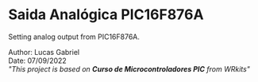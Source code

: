 # Saida Analógica PIC16F876A
Setting analog output from PIC16F876A.

Author: Lucas Gabriel <br/>
Date: 07/09/2022 <br/>
_"This project is based on **Curso de Microcontroladores PIC** from WRkits"_
